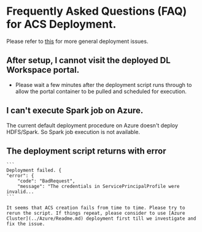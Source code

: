 # Frequently Asked Questions (FAQ) for ACS Deployment. 

Please refer to [this](../knownissues/Readme.md) for more general deployment issues. 

## After setup, I cannot visit the deployed DL Workspace portal. 

* Please wait a few minutes after the deployment script runs through to allow the portal container to be pulled and scheduled for execution. 

## I can't execute Spark job on Azure. 

The current default deployment procedure on Azure doesn't deploy HDFS/Spark. So Spark job execution is not available. 

## The deployment script returns with error 

    ```
    Deployment failed. {
    "error": {
        "code": "BadRequest",
        "message": "The credentials in ServicePrincipalProfile were invalid...
    ```

    It seems that ACS creation fails from time to time. Please try to rerun the script. If things repeat, please consider to use [Azure Cluster](../Azure/Readme.md) deployment first till we investigate and fix the issue. 